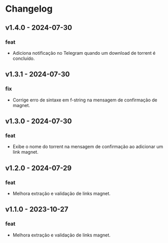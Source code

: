 # Changelog

## v1.4.0 - 2024-07-30

### feat

- Adiciona notificação no Telegram quando um download de torrent é concluído.

## v1.3.1 - 2024-07-30

### fix

- Corrige erro de sintaxe em f-string na mensagem de confirmação de magnet.

## v1.3.0 - 2024-07-30

### feat

- Exibe o nome do torrent na mensagem de confirmação ao adicionar um link magnet.

## v1.2.0 - 2024-07-29

### feat

- Melhora extração e validação de links magnet.

## v1.1.0 - 2023-10-27

### feat

- Melhora extração e validação de links magnet.